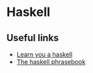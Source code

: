 # Haskell
## Useful links
* [Learn you a haskell](http://learnyouahaskell.com/)
* [The haskell phrasebook](https://typeclasses.com/phrasebook)
